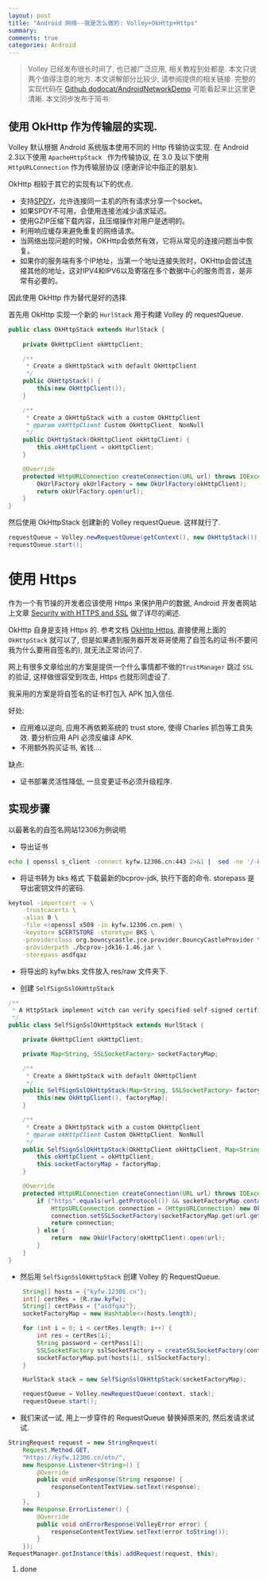 ```yaml
---
layout: post
title: "Android 网络--我是怎么做的: Volley+OkHttp+Https"
summary:
comments: true
categories: Android
---
```


> Volley 已经发布很长时间了, 也已被广泛应用, 相关教程到处都是. 本文只说两个值得注意的地方.
> 本文讲解部分比较少, 请参阅提供的相关链接. 完整的实现代码在 [Github dodocat/AndroidNetworkDemo] 可能看起来比这里更清晰.
> 本文同步发布于简书: [](http://www.jianshu.com/p/e58161cbc3a4)

##  使用 OkHttp 作为传输层的实现.
Volley 默认根据 Android 系统版本使用不同的 Http 传输协议实现.
在 Android 2.3以下使用 `ApacheHttpStack ` 作为传输协议, 在 3.0 及以下使用 `HttpURLConnection` 作为传输层协议 (感谢评论中指正的朋友).

OkHttp 相较于其它的实现有以下的优点.
* 支持[SPDY](http://zh.wikipedia.org/wiki/SPDY)，允许连接同一主机的所有请求分享一个socket。
* 如果SPDY不可用，会使用连接池减少请求延迟。
* 使用GZIP压缩下载内容，且压缩操作对用户是透明的。
* 利用响应缓存来避免重复的网络请求。
* 当网络出现问题的时候，OKHttp会依然有效，它将从常见的连接问题当中恢复。
* 如果你的服务端有多个IP地址，当第一个地址连接失败时，OKHttp会尝试连接其他的地址，这对IPV4和IPV6以及寄宿在多个数据中心的服务而言，是非常有必要的。

因此使用 OkHttp 作为替代是好的选择.

首先用 OkHttp 实现一个新的 `HurlStack` 用于构建 Volley 的 requestQueue.

``` java
public class OkHttpStack extends HurlStack {
    
    private OkHttpClient okHttpClient;

    /**
     * Create a OkHttpStack with default OkHttpClient.
     */
    public OkHttpStack() {
        this(new OkHttpClient());
    }

    /**
     * Create a OkHttpStack with a custom OkHttpClient
     * @param okHttpClient Custom OkHttpClient, NonNull
     */
    public OkHttpStack(OkHttpClient okHttpClient) {
        this.okHttpClient = okHttpClient;
    }

    @Override
    protected HttpURLConnection createConnection(URL url) throws IOException {
        OkUrlFactory okUrlFactory = new OkUrlFactory(okHttpClient);
        return okUrlFactory.open(url);
    }
}
```

然后使用 OkHttpStack 创建新的 Volley requestQueue. 这样就行了.

``` java
requestQueue = Volley.newRequestQueue(getContext(), new OkHttpStack());
requestQueue.start();
```

# 使用 Https

作为一个有节操的开发者应该使用 Https 来保护用户的数据, Android 开发者网站上文章 [Security with HTTPS and SSL] 做了详尽的阐述.

OkHttp 自身是支持 Https 的. 参考文档 [OkHttp Https], 直接使用上面的 `OkHttpStack` 就可以了, 但是如果遇到服务器开发哥哥使用了自签名的证书(不要问我为什么要用自签名的), 就无法正常访问了.

 网上有很多文章给出的方案是提供一个什么事情都不做的`TrustManager` 跳过 `SSL` 的验证, 这样做很容受到攻击, Https 也就形同虚设了.

我采用的方案是将自签名的证书打包入 APK 加入信任.

好处:
* 应用难以逆向, 应用不再依赖系统的 trust store, 使得 Charles 抓包等工具失效. 要分析应用 API 必须反编译 APK.
* 不用额外购买证书, 省钱....

缺点:
* 证书部署灵活性降低, 一旦变更证书必须升级程序.

## 实现步骤
以最著名的自签名网站12306为例说明

* 导出证书

``` sh
echo | openssl s_client -connect kyfw.12306.cn:443 2>&1 |  sed -ne '/-BEGIN CERTIFICATE-/,/-END CERTIFICATE-/p' > kyfw.12306.cn.pem
```

* 将证书转为 bks 格式
    下载最新的bcprov-jdk, 执行下面的命令. storepass 是导出密钥文件的密码.

``` sh
keytool -importcert -v \
    -trustcacerts \
    -alias 0 \
    -file <(openssl x509 -in kyfw.12306.cn.pem) \
    -keystore $CERTSTORE -storetype BKS \
    -providerclass org.bouncycastle.jce.provider.BouncyCastleProvider \
    -providerpath ./bcprov-jdk16-1.46.jar \
    -storepass asdfqaz
```

* 将导出的 kyfw.bks 文件放入 res/raw 文件夹下.

* 创建 `SelfSignSslOkHttpStack`

``` java
/**
 * A HttpStack implement witch can verify specified self-signed certification.
 */
public class SelfSignSslOkHttpStack extends HurlStack {

    private OkHttpClient okHttpClient;

    private Map<String, SSLSocketFactory> socketFactoryMap;

    /**
     * Create a OkHttpStack with default OkHttpClient.
     */
    public SelfSignSslOkHttpStack(Map<String, SSLSocketFactory> factoryMap) {
        this(new OkHttpClient(), factoryMap);
    }

    /**
     * Create a OkHttpStack with a custom OkHttpClient
     * @param okHttpClient Custom OkHttpClient, NonNull
     */
    public SelfSignSslOkHttpStack(OkHttpClient okHttpClient, Map<String, SSLSocketFactory> factoryMap) {
        this.okHttpClient = okHttpClient;
        this.socketFactoryMap = factoryMap;
    }

    @Override
    protected HttpURLConnection createConnection(URL url) throws IOException {
        if ("https".equals(url.getProtocol()) && socketFactoryMap.containsKey(url.getHost())) {
            HttpsURLConnection connection = (HttpsURLConnection) new OkUrlFactory(okHttpClient).open(url);
            connection.setSSLSocketFactory(socketFactoryMap.get(url.getHost()));
            return connection;
        } else {
            return  new OkUrlFactory(okHttpClient).open(url);
        }
    }
}
```

* 然后用 `SelfSignSslOkHttpStack` 创建 Volley 的 RequestQueue.

``` java
    String[] hosts = {"kyfw.12306.cn"};
    int[] certRes = {R.raw.kyfw};
    String[] certPass = {"asdfqaz"};
    socketFactoryMap = new Hashtable<>(hosts.length);

    for (int i = 0; i < certRes.length; i++) {
        int res = certRes[i];
        String password = certPass[i];
        SSLSocketFactory sslSocketFactory = createSSLSocketFactory(context, res, password);
        socketFactoryMap.put(hosts[i], sslSocketFactory);
    }

    HurlStack stack = new SelfSignSslOkHttpStack(socketFactoryMap);

    requestQueue = Volley.newRequestQueue(context, stack);
    requestQueue.start();
```

* 我们来试一试, 用上一步穿件的 RequestQueue 替换掉原来的, 然后发请求试试.

``` java
StringRequest request = new StringRequest(
    Request.Method.GET,
    "https://kyfw.12306.cn/otn/",
    new Response.Listener<String>() {
        @Override
        public void onResponse(String response) {
            responseContentTextView.setText(response);
        }
    },
    new Response.ErrorListener() {
        @Override
        public void onErrorResponse(VolleyError error) {
            responseContentTextView.setText(error.toString());
        }
    });
RequestManager.getInstance(this).addRequest(request, this);
```

1. done


[Volley]:http://developer.android.com/training/volley/index.html
[OkHttp]:http://square.github.io/okhttp/
[Gson]:https://github.com/google/gson

[Security with HTTPS and SSL]:https://developer.android.com/training/articles/security-ssl.html
[OkHttp Https]:https://github.com/square/okhttp/wiki/HTTPS
[Github dodocat/AndroidNetworkDemo]:https://github.com/dodocat/AndroidNetworkdemo
